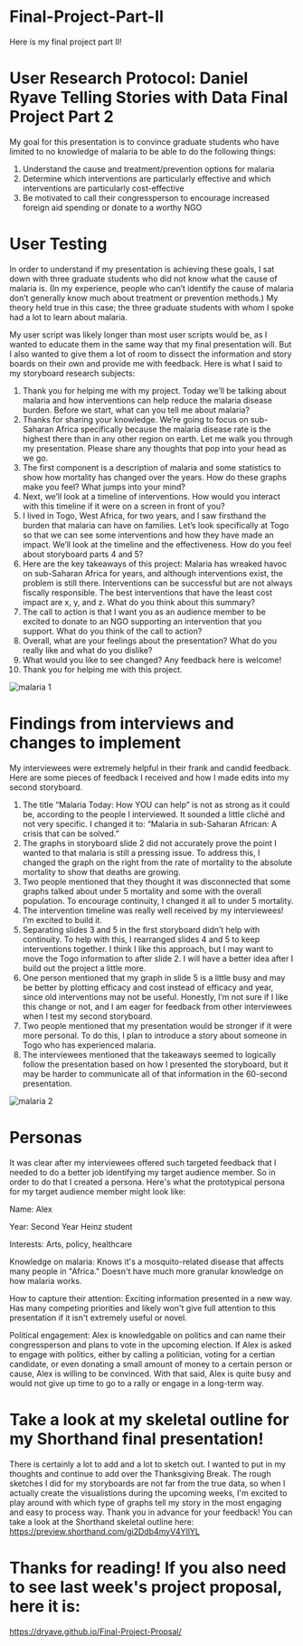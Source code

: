 # Final-Project-Part-II
Here is my final project part II! 

# User Research Protocol: Daniel Ryave Telling Stories with Data Final Project Part 2

My goal for this presentation is to convince graduate students who have limited to no knowledge of malaria to be able to do the following things:
1.	Understand the cause and treatment/prevention options for malaria
2.	Determine which interventions are particularly effective and which interventions are particularly cost-effective
3.	Be motivated to call their congressperson to encourage increased foreign aid spending or donate to a worthy NGO 

# User Testing
In order to understand if my presentation is achieving these goals, I sat down with three graduate students who did not know what the cause of malaria is. (In my experience, people who can’t identify the cause of malaria don’t generally know much about treatment or prevention methods.) My theory held true in this case; the three graduate students with whom I spoke had a lot to learn about malaria. 

My user script was likely longer than most user scripts would be, as I wanted to educate them in the same way that my final presentation will. But I also wanted to give them a lot of room to dissect the information and story boards on their own and provide me with feedback. Here is what I said to my storyboard research subjects:

1.	Thank you for helping me with my project. Today we’ll be talking about malaria and how interventions can help reduce the malaria disease burden. Before we start, what can you tell me about malaria? 
2.	Thanks for sharing your knowledge. We’re going to focus on sub-Saharan Africa specifically because the malaria disease rate is the highest there than in any other region on earth. Let me walk you through my presentation. Please share any thoughts that pop into your head as we go.
3.	The first component is a description of malaria and some statistics to show how mortality has changed over the years. How do these graphs make you feel? What jumps into your mind?
4.	Next, we’ll look at a timeline of interventions. How would you interact with this timeline if it were on a screen in front of you?
5.	I lived in Togo, West Africa, for two years, and I saw firsthand the burden that malaria can have on families. Let’s look specifically at Togo so that we can see some interventions and how they have made an impact. We’ll look at the timeline and the effectiveness. How do you feel about storyboard parts 4 and 5? 
6.	Here are the key takeaways of this project: Malaria has wreaked havoc on sub-Saharan Africa for years, and although interventions exist, the problem is still there. Interventions can be successful but are not always fiscally responsible. The best interventions that have the least cost impact are x, y, and z. What do you think about this summary?
7.	The call to action is that I want you as an audience member to be excited to donate to an NGO supporting an intervention that you support. What do you think of the call to action?
8.	Overall, what are your feelings about the presentation? What do you really like and what do you dislike?
9.	What would you like to see changed? Any feedback here is welcome!
10.	Thank you for helping me with this project.

![malaria 1](https://user-images.githubusercontent.com/56807370/69511669-20f3dc00-0f0f-11ea-9837-3ab79b465713.jpg)


# Findings from interviews and changes to implement

My interviewees were extremely helpful in their frank and candid feedback. Here are some pieces of feedback I received and how I made edits into my second storyboard.
1.	The title “Malaria Today: How YOU can help” is not as strong as it could be, according to the people I interviewed. It sounded a little cliché and not very specific. I changed it to: “Malaria in sub-Saharan African: A crisis that can be solved.”
2.	The graphs in storyboard slide 2 did not accurately prove the point I wanted to that malaria is still a pressing issue. To address this, I changed the graph on the right from the rate of mortality to the absolute mortality to show that deaths are growing.
3.	Two people mentioned that they thought it was disconnected that some graphs talked about under 5 mortality and some with the overall population. To encourage continuity, I changed it all to under 5 mortality. 
4.	The intervention timeline was really well received by my interviewees! I’m excited to build it.
5.	Separating slides 3 and 5 in the first storyboard didn’t help with continuity. To help with this, I rearranged slides 4 and 5 to keep interventions together. I think I like this approach, but I may want to move the Togo information to after slide 2. I will have a better idea after I build out the project a little more.
6.	One person mentioned that my graph in slide 5 is a little busy and may be better by plotting efficacy and cost instead of efficacy and year, since old interventions may not be useful. Honestly, I’m not sure if I like this change or not, and I am eager for feedback from other interviewees when I test my second storyboard.
7.	Two people mentioned that my presentation would be stronger if it were more personal. To do this, I plan to introduce a story about someone in Togo who has experienced malaria. 
8.	The interviewees mentioned that the takeaways seemed to logically follow the presentation based on how I presented the storyboard, but it may be harder to communicate all of that information in the 60-second presentation.

![malaria 2](https://user-images.githubusercontent.com/56807370/69511699-41239b00-0f0f-11ea-961f-fe5067d2524a.jpg)


# Personas

It was clear after my interviewees offered such targeted feedback that I needed to do a better job identifying my target audience member. So in order to do that I created a persona. Here's what the prototypical persona for my target audience member might look like:

Name: Alex

Year: Second Year Heinz student 

Interests: Arts, policy, healthcare

Knowledge on malaria: Knows it's a mosquito-related disease that affects many people in "Africa." Doesn't have much more granular knowledge on how malaria works. 

How to capture their attention: Exciting information presented in a new way. Has many competing priorities and likely won't give full attention to this presentation if it isn't extremely useful or novel. 

Political engagement: Alex is knowledgable on politics and can name their congressperson and plans to vote in the upcoming election. If Alex is asked to engage with politics, either by calling a politician, voting for a certian candidate, or even donating a small amount of money to a certain person or cause, Alex is willing to be convinced. With that said, Alex is quite busy and would not give up time to go to a rally or engage in a long-term way.

# Take a look at my skeletal outline for my Shorthand final presentation!
There is certainly a lot to add and a lot to sketch out. I wanted to put in my thoughts and continue to add over the Thanksgiving Break. The rough sketches I did for my storyboards are not far from the true data, so when I actually create the visualistions during the upcoming weeks, I'm excited to play around with which type of graphs tell my story in the most engaging and easy to process way. Thank you in advance for your feedback!
You can take a look at the Shorthand skeletal outline here: https://preview.shorthand.com/gi2Ddb4myV4YIlYL

# Thanks for reading! If you also need to see last week's project proposal, here it is:
https://dryave.github.io/Final-Project-Propsal/
